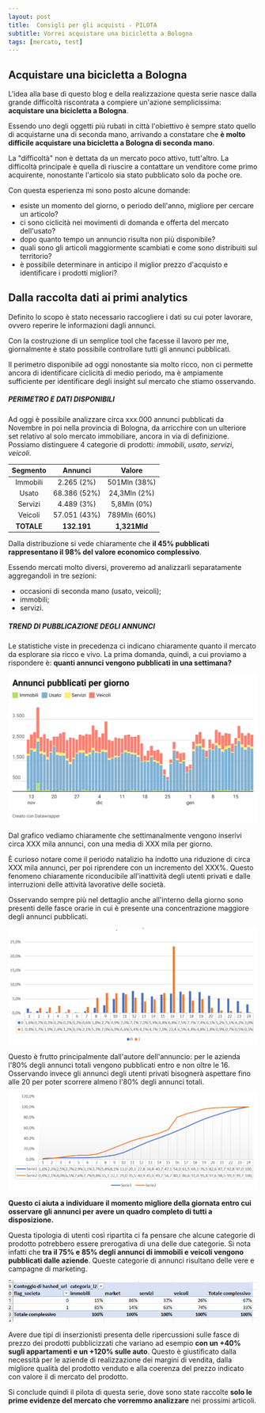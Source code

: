 ```yaml
---
layout: post
title:  Consigli per gli acquisti - PILOTA
subtitle: Vorrei acquistare una bicicletta a Bologna
tags: [mercato, test]
---
```


## Acquistare una bicicletta a Bologna

L'idea alla base di questo blog e della realizzazione questa serie nasce dalla grande difficoltà riscontrata a compiere un'azione semplicissima: **acquistare una bicicletta a Bologna**.

Essendo uno degli oggetti più rubati in città l'obiettivo è sempre stato quello di acquistarne una di seconda mano, arrivando a constatare che **è molto difficile acquistare una bicicletta a Bologna di seconda mano**. 

La "difficoltà" non è dettata da un mercato poco attivo, tutt'altro. La difficoltà principale è quella di riuscire a contattare un venditore come primo acquirente, nonostante l'articolo sia stato pubblicato solo da poche ore. 

Con questa esperienza mi sono posto alcune domande:
* esiste un momento del giorno, o periodo dell'anno, migliore per cercare un articolo?
* ci sono ciclicità nei movimenti di domanda e offerta del mercato dell'usato?
* dopo quanto tempo un annuncio risulta non più disponibile?
* quali sono gli articoli maggiormente scambiati e come sono distribuiti sul territorio?
* è possibile determinare in anticipo il miglior prezzo d'acquisto e identificare i prodotti migliori?   

## Dalla raccolta dati ai primi analytics

Definito lo scopo è stato necessario raccogliere i dati su cui poter lavorare, ovvero reperire le informazioni dagli annunci. 

Con la costruzione di un semplice tool che facesse il lavoro per me, giornalmente è stato possibile controllare tutti gli annunci pubblicati.

Il perimetro disponibile ad oggi nonostante sia molto ricco, non ci permette ancora di identificare ciclicità di medio periodo, ma è ampiamente sufficiente per identificare degli insight sul mercato che stiamo osservando.

##### PERIMETRO E DATI DISPONIBILI

Ad oggi è possibile analizzare circa xxx.000 annunci pubblicati da Novembre in poi nella provincia di Bologna, da arricchire con un ulteriore set relativo al solo mercato immobiliare, ancora in via di definizione.
Possiamo distinguere 4 categorie di prodotti: _immobili_, _usato_, _servizi_, _veicoli_.

|Segmento   | Annunci     | Valore      |
|:---------:|:-----------:|:-----------:|
|Immobili   |2.265 (2%)   |501Mln (38%) |
|Usato      |68.386  (52%)|24,3Mln (2%) |
|Servizi    |4.489  (3%)  |5,8Mln (0%)  |
|Veicoli    |57.051 (43%) |789Mln (60%) |
|**TOTALE** |**132.191**| **1,321Mld**  |

Dalla distribuzione si vede chiaramente che **il 45% pubblicati rappresentano il 98% del valore economico complessivo**.  

Essendo mercati molto diversi, proveremo ad analizzarli separatamente aggregandoli in tre sezioni:

* occasioni di seconda mano (usato, veicoli);
* immobili;
* servizi.

##### TREND DI PUBBLICAZIONE DEGLI ANNUNCI

Le statistiche viste in precedenza ci indicano chiaramente quanto il mercato da esplorare sia ricco e vivo. La prima domanda, quindi, a cui proviamo a rispondere è: **quanti annunci vengono pubblicati in una settimana?**

![](../assets/img/CPGA_PILOTA/daily_trend.png)

Dal grafico vediamo chiaramente che settimanalmente vengono inserivi circa XXX mila annunci, con una media di XXX mila per giorno. 

È curioso notare come il periodo natalizio ha indotto una riduzione di circa XXX mila annunci, per poi riprendere con un incremento del XXX%. 
Questo fenomeno chiaramente riconducibile all'inattività degli utenti privati e dalle interruzioni delle attività lavorative delle società.

Osservando sempre più nel dettaglio anche all'interno della giorno sono presenti delle fasce orarie in cui è presente una concentrazione maggiore degli annunci pubblicati. 

![](../assets/img/CPGA_PILOTA/ripartizione_oraria.png)

Questo è frutto principalmente dall'autore dell'annuncio: per le azienda l'80% degli annunci totali vengono pubblicati entro e non oltre le 16. Osservando invece gli annunci degli utenti privati bisognerà aspettare fino alle 20 per poter scorrere almeno l'80% degli annunci totali. 

![](../assets/img/CPGA_PILOTA/ripartizione_oraria_cumulata.png)

**Questo ci aiuta a individuare il momento migliore della giornata entro cui osservare gli annunci per avere un quadro completo di tutti a disposizione.**

Questa tipologia di utenti così ripartita ci fa pensare che alcune categorie di prodotto potrebbero essere prerogativa di una delle due categorie. Si nota infatti che **tra il 75% e 85% degli annunci di immobili e veicoli vengono pubblicati dalle aziende**. Queste categorie di annunci risultano delle vere e campagne di marketing.

![](../assets/img/CPGA_PILOTA/distribuzione_pvt_bsn.png)

Avere due tipi di inserzionisti presenta delle ripercussioni sulle fasce di prezzo dei prodotti pubblicizzati che variano ad esempio **con un +40% sugli appartamenti e un +120% sulle auto**. Questo è giustificato dalla necessità per le aziende di realizzazione dei margini di vendita, dalla migliore qualità del prodotto venduto e alla coerenza del prezzo indicato con valore il di mercato del prodotto.

Si conclude quindi il pilota di questa serie, dove sono state raccolte **solo le prime evidenze del mercato che vorremmo analizzare** nei prossimi articoli.